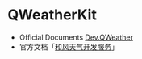 # QWeatherKit



* Official Documents [Dev.QWeather](https://dev.qweather.com/en/docs/configuration/ios-sdk-config/)
* 官方文档「[和风天气开发服务](https://dev.qweather.com/docs/configuration/ios-sdk-config/)」